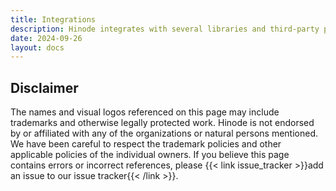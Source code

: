 ```yaml
---
title: Integrations
description: Hinode integrates with several libraries and third-party providers.
date: 2024-09-26
layout: docs
---
```




## Disclaimer

The names and visual logos referenced on this page may include trademarks and otherwise legally protected work. Hinode is not endorsed by or affiliated with any of the organizations or natural persons mentioned. We have been careful to respect the trademark policies and other applicable policies of the individual owners. If you believe this page contains errors or incorrect references, please {{< link issue_tracker >}}add an issue to our issue tracker{{< /link >}}.
